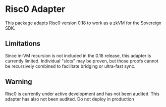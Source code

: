 # Risc0 Adapter

This package adapts Risc0 version 0.18 to work as a zkVM for the Sovereign SDK.

## Limitations

Since in-VM recursion is not included in the 0.18 release, this adapter is currently limited. Individual "slots" may
be proven, but those proofs cannot be recursively combined to facilitate bridging or ultra-fast sync.

## Warning

Risc0 is currently under active development and has not been audited. This adapter has also not been audited. Do not
deploy in production
